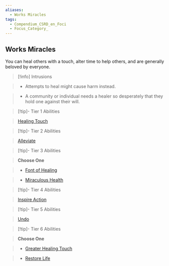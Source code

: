 ```yaml
---
aliases:
  - Works Miracles
tags:
  - Compendium_CSRD_en_Foci
  - Focus_Category_
---
```

  
    
## Works Miracles    
You can heal others with a touch, alter time to help others, and are generally beloved by everyone.    
  
>[!info] Intrusions    
>- Attempts to heal might cause harm instead.    
>- A community or individual needs a healer so desperately that they hold one against their will.    
  
  
>[!tip]- Tier 1 Abilities    
> [Healing Touch](Healing-Touch.md)    
  
  
>[!tip]- Tier 2 Abilities    
> [Alleviate](Alleviate.md)    
  
  
>[!tip]- Tier 3 Abilities    
> **Choose One**    
>- [Font of Healing](Font-of-Healing.md)    
>- [Miraculous Health](Miraculous-Health.md)    
  
  
>[!tip]- Tier 4 Abilities    
> [Inspire Action](Inspire-Action.md)    
  
  
>[!tip]- Tier 5 Abilities    
> [Undo](Undo.md)    
  
  
>[!tip]- Tier 6 Abilities    
> **Choose One**    
>- [Greater Healing Touch](Greater-Healing-Touch.md)    
>- [Restore Life](Restore-Life.md)